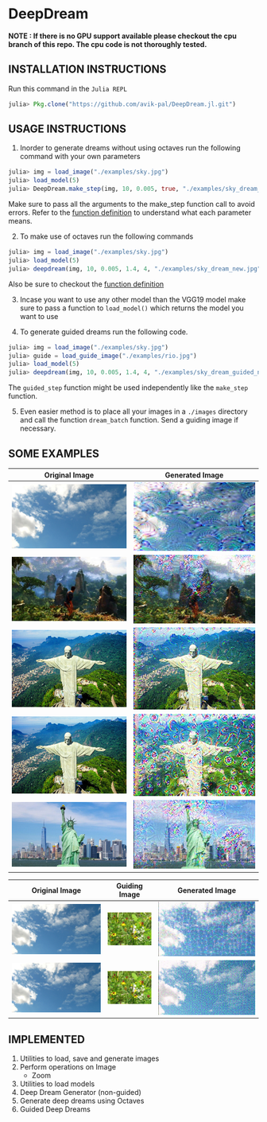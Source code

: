 # DeepDream

**NOTE : If there is no GPU support available please checkout the cpu
branch of this repo. The cpu code is not thoroughly tested.**

## INSTALLATION INSTRUCTIONS

Run this command in the `Julia REPL`
```julia
julia> Pkg.clone("https://github.com/avik-pal/DeepDream.jl.git")
```

## USAGE INSTRUCTIONS

1. Inorder to generate dreams without using octaves run the following
   command with your own parameters
```julia
julia> img = load_image("./examples/sky.jpg")
julia> load_model(5)
julia> DeepDream.make_step(img, 10, 0.005, true, "./examples/sky_dream_new.jpg")
```
Make sure to pass all the arguments to the make_step function call to
avoid errors. Refer to the [function definition](https://github.com/avik-pal/DeepDream.jl/blob/11ef038ec6333114e521c6d6b422a4831c6bb0c8/src/dream.jl#L5) to understand what each parameter means.

2. To make use of octaves run the following commands
```julia
julia> img = load_image("./examples/sky.jpg")
julia> load_model(5)
julia> deepdream(img, 10, 0.005, 1.4, 4, "./examples/sky_dream_new.jpg")
```
Also be sure to checkout the [function definition](https://github.com/avik-pal/DeepDream.jl/blob/11ef038ec6333114e521c6d6b422a4831c6bb0c8/src/dream.jl#L27)

3. Incase you want to use any other model than the VGG19 model make sure
   to pass a function to `load_model()` which returns the model you want
   to use

4. To generate guided dreams run the following code.
```julia
julia> img = load_image("./examples/sky.jpg")
julia> guide = load_guide_image("./examples/rio.jpg")
julia> load_model(5)
julia> deepdream(img, 10, 0.005, 1.4, 4, "./examples/sky_dream_guided_new.jpg", guided = true)
```
The `guided_step` function might be used independently like the
`make_step` function.

5. Even easier method is to place all your images in a `./images`
   directory and call the function `dream_batch` function. Send a
   guiding image if necessary.

## SOME EXAMPLES
|Original Image|Generated Image|
|:---:|:---:|
|![Sky](./examples/sky.jpg)|![Deepdream on Sky](./examples/sky_dream.jpg)|
|![Game](./examples/game.jpg)|![Deepdream on Game](./examples/game_dream.jpg)|
|![Rio](./examples/rio.jpg)|![Deepdream on Rio](./examples/rio_dream.jpg)|
|![Rio](./examples/rio.jpg)|![Deepdream on Rio](./examples/rio_dream_2.jpg)|
|![Statue of Liberty](./examples/liberty.jpg)|![Deepdream on Statue of Liberty](./examples/liberty_dream.jpg)|

|Original Image|Guiding Image|Generated Image|
|:---:|:---:|:---:|
|![Sky](./examples/sky.jpg)|![Flowers](./examples/flowers.jpg)|![Sky Dream guided by Flower](./examples/sky_guided_flower.jpg)|
|![Sky](./examples/sky.jpg)|![Flowers](./examples/flowers.jpg)|![Sky Dream guided by Flower](./examples/sky_guided_flower_2.jpg)|

## IMPLEMENTED

1. Utilities to load, save and generate images
2. Perform operations on Image
    * Zoom
3. Utilities to load models
4. Deep Dream Generator (non-guided)
5. Generate deep dreams using Octaves
6. Guided Deep Dreams
